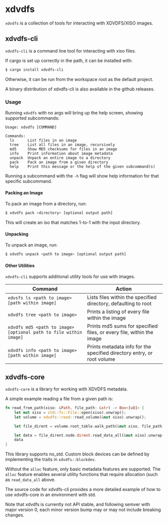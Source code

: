 # xdvdfs

`xdvdfs` is a collection of tools for interacting with XDVDFS/XISO images.

## xdvdfs-cli

`xdvdfs-cli` is a command line tool for interacting with xiso files.

If cargo is set up correctly in the path, it can be installed with:

```sh
$ cargo install xdvdfs-cli
```

Otherwise, it can be run from the workspace root as the default project.

A binary distribution of xdvdfs-cli is also available in the github releases.

### Usage

Running `xdvdfs` with no args will bring up the help screen, showing supported subcommands:

```
Usage: xdvdfs [COMMAND]

Commands:
  ls      List files in an image
  tree    List all files in an image, recursively
  md5     Show MD5 checksums for files in an image
  info    Print information about image metadata
  unpack  Unpack an entire image to a directory
  pack    Pack an image from a given directory
  help    Print this message or the help of the given subcommand(s)
```

Running a subcommand with the `-h` flag will show help information for that specific subcommand.

#### Packing an Image

To pack an image from a directory, run:

```sh
$ xdvdfs pack <directory> [optional output path]
```

This will create an iso that matches 1-to-1 with the input directory.

#### Unpacking

To unpack an image, run:

```sh
$ xdvdfs unpack <path to image> [optional output path]
```

#### Other Utilities

`xdvdfs-cli` supports additional utility tools for use with images.

| Command | Action |
| - | - |
| `xdvsfs ls <path to image> [path within image]` | Lists files within the specified directory, defaulting to root |
| `xdvdfs tree <path to image>` | Prints a listing of every file within the image |
| `xdvdfs md5 <path to image> [optional path to file within image]` | Prints md5 sums for specified files, or every file, within the image |
| `xdvdfs info <path to image> [path within image]` | Prints metadata info for the specified directory entry, or root volume |

## xdvdfs-core

`xdvdfs-core` is a library for working with XDVDFS metadata.

A simple example reading a file from a given path is:

```rust
fn read_from_path(xiso: &Path, file_path: &str) -> Box<[u8]> {
    let mut xiso = std::fs::File::open(xiso).unwrap();
    let volume = xdvdfs::read::read_volume(&mut xiso).unwrap();

    let file_dirent = volume.root_table.walk_path(&mut xiso, file_path).unwrap();

    let data = file_dirent.node.dirent.read_data_all(&mut xiso).unwrap();
    data
}
```

This library supports no_std. Custom block devices can be defined by implementing the traits in `xdvdfs::blockdev`.

Without the `alloc` feature, only basic metadata features are supported. The `alloc` feature enables several utility
functions that require allocation (such as `read_data_all` above.

The source code for xdvdfs-cli provides a more detailed example of how to use xdvdfs-core in an environment with std.

Note that xdvdfs is currently not API stable, and following semver with major version 0, each minor version bump may or
may not include breaking changes.
